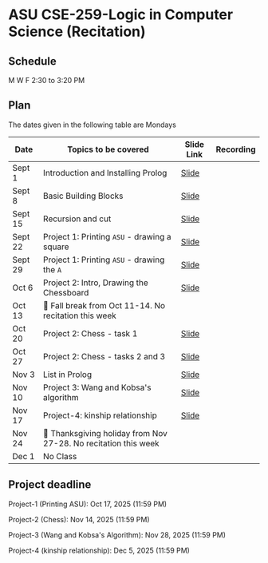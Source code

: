 # ASU CSE-259-Logic in Computer Science (Recitation)

## Schedule
M W F 2:30 to 3:20 PM


## Plan
The dates given in the following table are Mondays

|Date|Topics to be covered|Slide Link|Recording|
|----|--------------------|----------|---------|
|Sept 1|Introduction and Installing Prolog|[Slide](./Recitation-1/CSE%20259%20-%20R1%20-%20Resources_and_GNU_Prolog_Installation.pdf)||
|Sept 8|Basic Building Blocks|[Slide](./Recitation-2/CSE%20259%20-%20R2%20-%20Basic%20building%20blocks.pdf)||
|Sept 15|Recursion and cut|[Slide](./Recitation-3/CSE%20259%20-%20R3%20-%20Recursion%20and%20Cut.pdf)||
|Sept 22|Project 1: Printing `ASU` - drawing a square|[Slide](./Recitation-4/CSE%20259%20-%20R4%20-%20Project-1-Part-1.pdf)||
|Sept 29|Project 1: Printing `ASU` - drawing the `A`|[Slide](./Recitation-5/CSE%20259%20-%20R5%20-%20Project-1-Part-2.pdf)||
|Oct 6|Project 2: Intro, Drawing the Chessboard|[Slide](./Recitation-6/CSE%20259%20-%20R6%20-%20Project-2-Part-1.pdf)||
|Oct 13|🌴 Fall break from Oct 11-14. No recitation this week|||
|Oct 20|Project 2: Chess - task 1|[Slide](./Recitation-7/CSE%20259%20-%20R7%20-%20Project-2-Part-2.pdf)||
|Oct 27|Project 2: Chess - tasks 2 and 3|[Slide](./Recitation-8/CSE%20259%20-%20R8%20-%20Project-2-Part-3.pdf)||
|Nov 3|List in Prolog|[Slide](./Recitation-9/CSE%20259%20-%20R9%20-%20List-in-Prolog.pdf)||
|Nov 10|Project 3: Wang and Kobsa's algorithm|[Slide](./Recitation-10/CSE%20259%20-%20R10%20-%20Project-3.pdf)||
|Nov 17|Project-4: kinship relationship|[Slide](./Recitation-11/CSE%20259%20-%20R11%20-%20Project-4.pdf)||
|Nov 24|🌴 Thanksgiving holiday from Nov 27-28. No recitation this week|||
|Dec 1|No Class|||

## Project deadline
Project-1 (Printing ASU):  Oct 17, 2025 (11:59 PM)

Project-2 (Chess): Nov 14, 2025 (11:59 PM)

Project-3 (Wang and Kobsa's Algorithm): Nov 28, 2025 (11:59 PM)

Project-4 (kinship relationship): Dec 5, 2025 (11:59 PM)

<!--
|Jan 20|Resources, Installing GNU Prolog|[Slide Link](./Recitation-1/CSE%20259%20-%20R1%20-%20Resources_and_GNU_Prolog_Installation.pdf)|[Link]()|
|Jan 27|Basic Building Blocks|[Slide Link](./Recitation-2/CSE%20259%20-%20R2%20-%20Basic-Building-Blocks.pdf)|[Link]()|
|Feb 3|Recursion and cut|[Slide link](./Recitation-3/CSE%20259%20-%20R3%20-%20Recursion-and-Cut.pdf)|[Link](https://drive.google.com/file/d/1Z6nlO9OzkXobaNht9rVmM04mlpHKrfuE/view?usp=sharing)|
|Feb 10|Project 1: Printing `ASU` - drawing a square|[Slide Link](./Recitation-4/CSE%20259%20-%20R4%20-%20Project-1-Part-1.pdf)|[Link](https://drive.google.com/file/d/1pHtI6iDN3vKyi-dJe54l87xl4B35ixHw/view?usp=sharing)|
|Feb 17|Project 1: Printing `ASU` - drawing the `A`|[Slide Link](./Recitation-5/CSE%20259%20-%20R5%20-%20Project-1-Part-2.pdf)|[Link](https://drive.google.com/file/d/1Gt97kG-na3FeA9Tb7B7q5TcQAfHvrrx-/view?usp=sharing)|
|Feb 24|List in Prolog|[Slide Link](./Recitation-6/CSE%20259%20-%20R6%20-%20List-in-Prolog.pdf)|[Link](https://drive.google.com/file/d/1JD7_MGWMZWk0WVqqWN9y2KZ3r3RbghUu/view?usp=sharing)|
|Mar 3 |Project 2: Intro, Drawing the Chess board|[Slide Link](./Recitation-7/CSE%20259%20-%20R7%20-%20Project-2-Part-1.pdf)|[Link](https://drive.google.com/file/d/15YlGbOPXQu6G7pWABsUsDVDZuFOPVGw6/view?usp=sharing)|
|Mar 10|Spring Break 🌴 / No class in this week|N/A||
|Mar 17|Project 2: Chess - task 1|[Slide Link](./Recitation-8/CSE%20259%20-%20R8%20-%20Project-2-Part-2.pdf)|[Link](https://drive.google.com/file/d/1RL_JL3dHHwZK58rtndrRo9MDlmGppvIk/view?usp=sharing)|
|Mar 24|Project 2: Chess - task 2 and 3|[Slide Link](./Recitation-9/CSE%20259%20-%20R9%20-%20Project-2-Part-3.pdf)|[Link](https://drive.google.com/file/d/1VK1JO6usj87d2TkERbdpOvlPip2hi0i4/view?usp=drive_link)|
|Mar 31|Project 3: Wang and Kobsa's algorithm|[Slide Link](./Recitation-10/CSE%20259%20-%20R10%20-%20Project-3.pdf)|[Link](https://drive.google.com/file/d/1BYZvLOyIBDv0H3u6iQdyb_RAbVnyEhcC/view?usp=sharing)|
|Apr 7|No Class in this week|||
|Apr 14|Project-4|[Slide Link](./Recitation-11/CSE%20259%20-%20R11%20-%20Project-4.pdf)|[Link](https://drive.google.com/file/d/1tdYyOOLLe7SBjE0MUtgEWX1JRprAQ0TW/view?usp=sharing)|
|Apr 21|No Class in this week|N/A|N/A|
|Apr 28|No class in this week|N/A|N/A|




--!>
